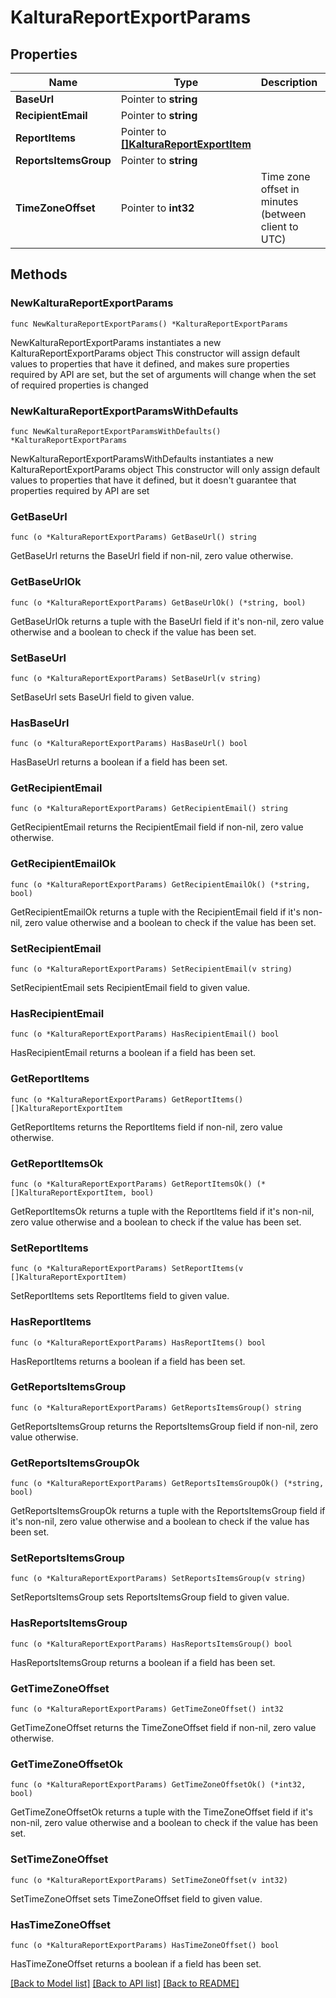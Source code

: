 # KalturaReportExportParams

## Properties

Name | Type | Description | Notes
------------ | ------------- | ------------- | -------------
**BaseUrl** | Pointer to **string** |  | [optional] 
**RecipientEmail** | Pointer to **string** |  | [optional] 
**ReportItems** | Pointer to [**[]KalturaReportExportItem**](KalturaReportExportItem.md) |  | [optional] 
**ReportsItemsGroup** | Pointer to **string** |  | [optional] 
**TimeZoneOffset** | Pointer to **int32** | Time zone offset in minutes (between client to UTC) | [optional] 

## Methods

### NewKalturaReportExportParams

`func NewKalturaReportExportParams() *KalturaReportExportParams`

NewKalturaReportExportParams instantiates a new KalturaReportExportParams object
This constructor will assign default values to properties that have it defined,
and makes sure properties required by API are set, but the set of arguments
will change when the set of required properties is changed

### NewKalturaReportExportParamsWithDefaults

`func NewKalturaReportExportParamsWithDefaults() *KalturaReportExportParams`

NewKalturaReportExportParamsWithDefaults instantiates a new KalturaReportExportParams object
This constructor will only assign default values to properties that have it defined,
but it doesn't guarantee that properties required by API are set

### GetBaseUrl

`func (o *KalturaReportExportParams) GetBaseUrl() string`

GetBaseUrl returns the BaseUrl field if non-nil, zero value otherwise.

### GetBaseUrlOk

`func (o *KalturaReportExportParams) GetBaseUrlOk() (*string, bool)`

GetBaseUrlOk returns a tuple with the BaseUrl field if it's non-nil, zero value otherwise
and a boolean to check if the value has been set.

### SetBaseUrl

`func (o *KalturaReportExportParams) SetBaseUrl(v string)`

SetBaseUrl sets BaseUrl field to given value.

### HasBaseUrl

`func (o *KalturaReportExportParams) HasBaseUrl() bool`

HasBaseUrl returns a boolean if a field has been set.

### GetRecipientEmail

`func (o *KalturaReportExportParams) GetRecipientEmail() string`

GetRecipientEmail returns the RecipientEmail field if non-nil, zero value otherwise.

### GetRecipientEmailOk

`func (o *KalturaReportExportParams) GetRecipientEmailOk() (*string, bool)`

GetRecipientEmailOk returns a tuple with the RecipientEmail field if it's non-nil, zero value otherwise
and a boolean to check if the value has been set.

### SetRecipientEmail

`func (o *KalturaReportExportParams) SetRecipientEmail(v string)`

SetRecipientEmail sets RecipientEmail field to given value.

### HasRecipientEmail

`func (o *KalturaReportExportParams) HasRecipientEmail() bool`

HasRecipientEmail returns a boolean if a field has been set.

### GetReportItems

`func (o *KalturaReportExportParams) GetReportItems() []KalturaReportExportItem`

GetReportItems returns the ReportItems field if non-nil, zero value otherwise.

### GetReportItemsOk

`func (o *KalturaReportExportParams) GetReportItemsOk() (*[]KalturaReportExportItem, bool)`

GetReportItemsOk returns a tuple with the ReportItems field if it's non-nil, zero value otherwise
and a boolean to check if the value has been set.

### SetReportItems

`func (o *KalturaReportExportParams) SetReportItems(v []KalturaReportExportItem)`

SetReportItems sets ReportItems field to given value.

### HasReportItems

`func (o *KalturaReportExportParams) HasReportItems() bool`

HasReportItems returns a boolean if a field has been set.

### GetReportsItemsGroup

`func (o *KalturaReportExportParams) GetReportsItemsGroup() string`

GetReportsItemsGroup returns the ReportsItemsGroup field if non-nil, zero value otherwise.

### GetReportsItemsGroupOk

`func (o *KalturaReportExportParams) GetReportsItemsGroupOk() (*string, bool)`

GetReportsItemsGroupOk returns a tuple with the ReportsItemsGroup field if it's non-nil, zero value otherwise
and a boolean to check if the value has been set.

### SetReportsItemsGroup

`func (o *KalturaReportExportParams) SetReportsItemsGroup(v string)`

SetReportsItemsGroup sets ReportsItemsGroup field to given value.

### HasReportsItemsGroup

`func (o *KalturaReportExportParams) HasReportsItemsGroup() bool`

HasReportsItemsGroup returns a boolean if a field has been set.

### GetTimeZoneOffset

`func (o *KalturaReportExportParams) GetTimeZoneOffset() int32`

GetTimeZoneOffset returns the TimeZoneOffset field if non-nil, zero value otherwise.

### GetTimeZoneOffsetOk

`func (o *KalturaReportExportParams) GetTimeZoneOffsetOk() (*int32, bool)`

GetTimeZoneOffsetOk returns a tuple with the TimeZoneOffset field if it's non-nil, zero value otherwise
and a boolean to check if the value has been set.

### SetTimeZoneOffset

`func (o *KalturaReportExportParams) SetTimeZoneOffset(v int32)`

SetTimeZoneOffset sets TimeZoneOffset field to given value.

### HasTimeZoneOffset

`func (o *KalturaReportExportParams) HasTimeZoneOffset() bool`

HasTimeZoneOffset returns a boolean if a field has been set.


[[Back to Model list]](../README.md#documentation-for-models) [[Back to API list]](../README.md#documentation-for-api-endpoints) [[Back to README]](../README.md)



